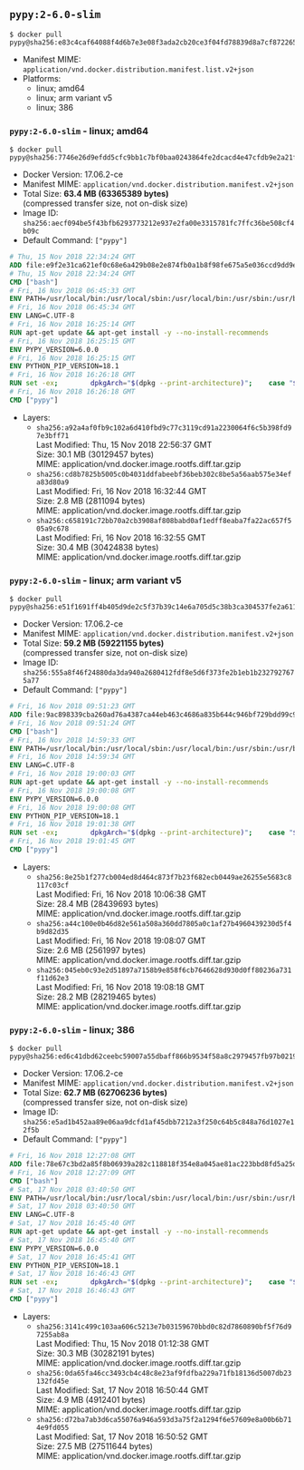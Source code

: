 ## `pypy:2-6.0-slim`

```console
$ docker pull pypy@sha256:e83c4caf64088f4d6b7e3e08f3ada2cb20ce3f04fd78839d8a7cf87226516b77
```

-	Manifest MIME: `application/vnd.docker.distribution.manifest.list.v2+json`
-	Platforms:
	-	linux; amd64
	-	linux; arm variant v5
	-	linux; 386

### `pypy:2-6.0-slim` - linux; amd64

```console
$ docker pull pypy@sha256:7746e26d9efdd5cfc9bb1c7bf0baa0243864fe2dcacd4e47cfdb9e2a21f492e2
```

-	Docker Version: 17.06.2-ce
-	Manifest MIME: `application/vnd.docker.distribution.manifest.v2+json`
-	Total Size: **63.4 MB (63365389 bytes)**  
	(compressed transfer size, not on-disk size)
-	Image ID: `sha256:aecf094be5f43bfb6293773212e937e2fa00e3315781fc7ffc36be508cf4b09c`
-	Default Command: `["pypy"]`

```dockerfile
# Thu, 15 Nov 2018 22:34:24 GMT
ADD file:e9f2e31ca621ef0c68e6a429b08e2e874fb0a1b8f98fe675a5e036ccd9dd9e40 in / 
# Thu, 15 Nov 2018 22:34:24 GMT
CMD ["bash"]
# Fri, 16 Nov 2018 06:45:33 GMT
ENV PATH=/usr/local/bin:/usr/local/sbin:/usr/local/bin:/usr/sbin:/usr/bin:/sbin:/bin
# Fri, 16 Nov 2018 06:45:34 GMT
ENV LANG=C.UTF-8
# Fri, 16 Nov 2018 16:25:14 GMT
RUN apt-get update && apt-get install -y --no-install-recommends 		ca-certificates 		libexpat1 		libffi6 		libgdbm3 		libsqlite3-0 	&& rm -rf /var/lib/apt/lists/*
# Fri, 16 Nov 2018 16:25:15 GMT
ENV PYPY_VERSION=6.0.0
# Fri, 16 Nov 2018 16:25:15 GMT
ENV PYTHON_PIP_VERSION=18.1
# Fri, 16 Nov 2018 16:26:18 GMT
RUN set -ex; 		dpkgArch="$(dpkg --print-architecture)"; 	case "${dpkgArch##*-}" in 		amd64) pypyArch='linux64'; sha256='6cbf942ba7c90f504d8d6a2e45d4244e3bf146c8722d64e9410b85eac6b5af67' ;; 		armel) pypyArch='linux-armel'; sha256='924ca3f90aa28e8961859508c25752c95253b842318a0f267267ffe90f56a916' ;; 		i386) pypyArch='linux32'; sha256='ad1082d4328ae8f32617b14628648583b82b6d29df3aa42b97bd1853c08c4bc8' ;; 		*) echo >&2 "error: current architecture ($dpkgArch) does not have a corresponding PyPy $PYPY_VERSION binary release"; exit 1 ;; 	esac; 		fetchDeps=' 		bzip2 		wget 	'; 	apt-get update && apt-get install -y $fetchDeps --no-install-recommends && rm -rf /var/lib/apt/lists/*; 		wget -O pypy.tar.bz2 "https://bitbucket.org/pypy/pypy/downloads/pypy2-v${PYPY_VERSION}-${pypyArch}.tar.bz2"; 	echo "$sha256 *pypy.tar.bz2" | sha256sum -c; 	tar -xjC /usr/local --strip-components=1 -f pypy.tar.bz2; 	find /usr/local/lib-python -depth -type d -a \( -name test -o -name tests \) -exec rm -rf '{}' +; 	rm pypy.tar.bz2; 		pypy --version; 		wget -O get-pip.py 'https://bootstrap.pypa.io/get-pip.py'; 		pypy get-pip.py 		--disable-pip-version-check 		--no-cache-dir 		"pip==$PYTHON_PIP_VERSION" 	; 	pip --version; 		rm -f get-pip.py; 		apt-get purge -y --auto-remove $fetchDeps
# Fri, 16 Nov 2018 16:26:18 GMT
CMD ["pypy"]
```

-	Layers:
	-	`sha256:a92a4af0fb9c102a6d410fbd9c77c3119cd91a2230064f6c5b398fd97e3bff71`  
		Last Modified: Thu, 15 Nov 2018 22:56:37 GMT  
		Size: 30.1 MB (30129457 bytes)  
		MIME: application/vnd.docker.image.rootfs.diff.tar.gzip
	-	`sha256:cd8b7825b5005c0b4031ddfabeebf36beb302c8be5a56aab575e34efa83d80a9`  
		Last Modified: Fri, 16 Nov 2018 16:32:44 GMT  
		Size: 2.8 MB (2811094 bytes)  
		MIME: application/vnd.docker.image.rootfs.diff.tar.gzip
	-	`sha256:c658191c72bb70a2cb3908af808babd0af1edff8eaba7fa22ac657f505a9c678`  
		Last Modified: Fri, 16 Nov 2018 16:32:55 GMT  
		Size: 30.4 MB (30424838 bytes)  
		MIME: application/vnd.docker.image.rootfs.diff.tar.gzip

### `pypy:2-6.0-slim` - linux; arm variant v5

```console
$ docker pull pypy@sha256:e51f1691ff4b405d9de2c5f37b39c14e6a705d5c38b3ca304537fe2a6115dc7b
```

-	Docker Version: 17.06.2-ce
-	Manifest MIME: `application/vnd.docker.distribution.manifest.v2+json`
-	Total Size: **59.2 MB (59221155 bytes)**  
	(compressed transfer size, not on-disk size)
-	Image ID: `sha256:555a8f46f24880da3da940a2680412fdf8e5d6f373fe2b1eb1b2327927675a77`
-	Default Command: `["pypy"]`

```dockerfile
# Fri, 16 Nov 2018 09:51:23 GMT
ADD file:9ac898339cba260ad76a4387ca44eb463c4686a835b644c946bf729bdd99c9a0 in / 
# Fri, 16 Nov 2018 09:51:24 GMT
CMD ["bash"]
# Fri, 16 Nov 2018 14:59:33 GMT
ENV PATH=/usr/local/bin:/usr/local/sbin:/usr/local/bin:/usr/sbin:/usr/bin:/sbin:/bin
# Fri, 16 Nov 2018 14:59:34 GMT
ENV LANG=C.UTF-8
# Fri, 16 Nov 2018 19:00:03 GMT
RUN apt-get update && apt-get install -y --no-install-recommends 		ca-certificates 		libexpat1 		libffi6 		libgdbm3 		libsqlite3-0 	&& rm -rf /var/lib/apt/lists/*
# Fri, 16 Nov 2018 19:00:08 GMT
ENV PYPY_VERSION=6.0.0
# Fri, 16 Nov 2018 19:00:08 GMT
ENV PYTHON_PIP_VERSION=18.1
# Fri, 16 Nov 2018 19:01:38 GMT
RUN set -ex; 		dpkgArch="$(dpkg --print-architecture)"; 	case "${dpkgArch##*-}" in 		amd64) pypyArch='linux64'; sha256='6cbf942ba7c90f504d8d6a2e45d4244e3bf146c8722d64e9410b85eac6b5af67' ;; 		armel) pypyArch='linux-armel'; sha256='924ca3f90aa28e8961859508c25752c95253b842318a0f267267ffe90f56a916' ;; 		i386) pypyArch='linux32'; sha256='ad1082d4328ae8f32617b14628648583b82b6d29df3aa42b97bd1853c08c4bc8' ;; 		*) echo >&2 "error: current architecture ($dpkgArch) does not have a corresponding PyPy $PYPY_VERSION binary release"; exit 1 ;; 	esac; 		fetchDeps=' 		bzip2 		wget 	'; 	apt-get update && apt-get install -y $fetchDeps --no-install-recommends && rm -rf /var/lib/apt/lists/*; 		wget -O pypy.tar.bz2 "https://bitbucket.org/pypy/pypy/downloads/pypy2-v${PYPY_VERSION}-${pypyArch}.tar.bz2"; 	echo "$sha256 *pypy.tar.bz2" | sha256sum -c; 	tar -xjC /usr/local --strip-components=1 -f pypy.tar.bz2; 	find /usr/local/lib-python -depth -type d -a \( -name test -o -name tests \) -exec rm -rf '{}' +; 	rm pypy.tar.bz2; 		pypy --version; 		wget -O get-pip.py 'https://bootstrap.pypa.io/get-pip.py'; 		pypy get-pip.py 		--disable-pip-version-check 		--no-cache-dir 		"pip==$PYTHON_PIP_VERSION" 	; 	pip --version; 		rm -f get-pip.py; 		apt-get purge -y --auto-remove $fetchDeps
# Fri, 16 Nov 2018 19:01:45 GMT
CMD ["pypy"]
```

-	Layers:
	-	`sha256:8e25b1f277cb004ed8d464c873f7b23f682ecb0449ae26255e5683c8117c03cf`  
		Last Modified: Fri, 16 Nov 2018 10:06:38 GMT  
		Size: 28.4 MB (28439693 bytes)  
		MIME: application/vnd.docker.image.rootfs.diff.tar.gzip
	-	`sha256:a44c100e0b46d82e561a508a360dd7805a0c1af27b4960439230d5f4b9d82d35`  
		Last Modified: Fri, 16 Nov 2018 19:08:07 GMT  
		Size: 2.6 MB (2561997 bytes)  
		MIME: application/vnd.docker.image.rootfs.diff.tar.gzip
	-	`sha256:045eb0c93e2d51897a7158b9e858f6cb7646628d930d0ff80236a731f11d62e3`  
		Last Modified: Fri, 16 Nov 2018 19:08:18 GMT  
		Size: 28.2 MB (28219465 bytes)  
		MIME: application/vnd.docker.image.rootfs.diff.tar.gzip

### `pypy:2-6.0-slim` - linux; 386

```console
$ docker pull pypy@sha256:ed6c41dbd62ceebc59007a55dbaff866b9534f58a8c2979457fb97b02199fd47
```

-	Docker Version: 17.06.2-ce
-	Manifest MIME: `application/vnd.docker.distribution.manifest.v2+json`
-	Total Size: **62.7 MB (62706236 bytes)**  
	(compressed transfer size, not on-disk size)
-	Image ID: `sha256:e5ad1b452aa89e06aa9dcfd1af45dbb7212a3f250c64b5c848a76d1027e12f5b`
-	Default Command: `["pypy"]`

```dockerfile
# Fri, 16 Nov 2018 12:27:08 GMT
ADD file:78e67c3bd2a85f8b06939a282c118818f354e8a045ae81ac223bbd8fd5a25ded in / 
# Fri, 16 Nov 2018 12:27:09 GMT
CMD ["bash"]
# Sat, 17 Nov 2018 03:40:50 GMT
ENV PATH=/usr/local/bin:/usr/local/sbin:/usr/local/bin:/usr/sbin:/usr/bin:/sbin:/bin
# Sat, 17 Nov 2018 03:40:50 GMT
ENV LANG=C.UTF-8
# Sat, 17 Nov 2018 16:45:40 GMT
RUN apt-get update && apt-get install -y --no-install-recommends 		ca-certificates 		libexpat1 		libffi6 		libgdbm3 		libsqlite3-0 	&& rm -rf /var/lib/apt/lists/*
# Sat, 17 Nov 2018 16:45:40 GMT
ENV PYPY_VERSION=6.0.0
# Sat, 17 Nov 2018 16:45:41 GMT
ENV PYTHON_PIP_VERSION=18.1
# Sat, 17 Nov 2018 16:46:43 GMT
RUN set -ex; 		dpkgArch="$(dpkg --print-architecture)"; 	case "${dpkgArch##*-}" in 		amd64) pypyArch='linux64'; sha256='6cbf942ba7c90f504d8d6a2e45d4244e3bf146c8722d64e9410b85eac6b5af67' ;; 		armel) pypyArch='linux-armel'; sha256='924ca3f90aa28e8961859508c25752c95253b842318a0f267267ffe90f56a916' ;; 		i386) pypyArch='linux32'; sha256='ad1082d4328ae8f32617b14628648583b82b6d29df3aa42b97bd1853c08c4bc8' ;; 		*) echo >&2 "error: current architecture ($dpkgArch) does not have a corresponding PyPy $PYPY_VERSION binary release"; exit 1 ;; 	esac; 		fetchDeps=' 		bzip2 		wget 	'; 	apt-get update && apt-get install -y $fetchDeps --no-install-recommends && rm -rf /var/lib/apt/lists/*; 		wget -O pypy.tar.bz2 "https://bitbucket.org/pypy/pypy/downloads/pypy2-v${PYPY_VERSION}-${pypyArch}.tar.bz2"; 	echo "$sha256 *pypy.tar.bz2" | sha256sum -c; 	tar -xjC /usr/local --strip-components=1 -f pypy.tar.bz2; 	find /usr/local/lib-python -depth -type d -a \( -name test -o -name tests \) -exec rm -rf '{}' +; 	rm pypy.tar.bz2; 		pypy --version; 		wget -O get-pip.py 'https://bootstrap.pypa.io/get-pip.py'; 		pypy get-pip.py 		--disable-pip-version-check 		--no-cache-dir 		"pip==$PYTHON_PIP_VERSION" 	; 	pip --version; 		rm -f get-pip.py; 		apt-get purge -y --auto-remove $fetchDeps
# Sat, 17 Nov 2018 16:46:43 GMT
CMD ["pypy"]
```

-	Layers:
	-	`sha256:3141c499c103aa606c5213e7b03159670bbd0c82d7860890bf5f76d97255ab8a`  
		Last Modified: Thu, 15 Nov 2018 01:12:38 GMT  
		Size: 30.3 MB (30282191 bytes)  
		MIME: application/vnd.docker.image.rootfs.diff.tar.gzip
	-	`sha256:0da65fa46cc3493cb4c48c8e23af9fdfba229a71fb18136d5007db23132fd45e`  
		Last Modified: Sat, 17 Nov 2018 16:50:44 GMT  
		Size: 4.9 MB (4912401 bytes)  
		MIME: application/vnd.docker.image.rootfs.diff.tar.gzip
	-	`sha256:d72ba7ab3d6ca55076a946a593d3a75f2a1294f6e57609e8a00b6b714e9fd055`  
		Last Modified: Sat, 17 Nov 2018 16:50:52 GMT  
		Size: 27.5 MB (27511644 bytes)  
		MIME: application/vnd.docker.image.rootfs.diff.tar.gzip
